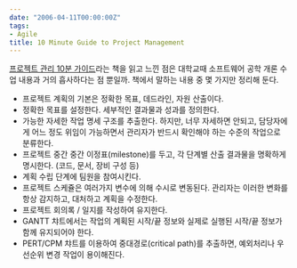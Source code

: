 ```yaml
---
date: "2006-04-11T00:00:00Z"
tags:
- Agile
title: 10 Minute Guide to Project Management
---
```


[프로젝트 관리 10분 가이드](http://www.amazon.com/gp/product/0028639669/104-9221248-6347126)라는 책을 읽고 느낀 점은 대학교때 소프트웨어 공학 개론 수업 내용과 거의 흡사하다는 점 뿐일까. 책에서 말하는 내용 중 몇 가지만 정리해 둔다.

-   프로젝트 계획의 기본은 정확한 목표, 데드라인, 자원 산출이다.
-   정확한 목표를 설정한다. 세부적인 결과물과 성과를 정의한다.
-   가능한 자세한 작업 명세 구조를 추출한다. 하지만, 너무 자세하면 안되고, 담당자에게 어느 정도 위임이 가능하면서 관리자가 반드시 확인해야 하는 수준의 작업으로 분류한다.
-   프로젝트 중간 중간 이정표(milestone)를 두고, 각 단계별 산출 결과물을 명확하게 명시한다. (코드, 문서, 장비 구성 등)
-   계획 수립 단계에 팀원을 참여시킨다.
-   프로젝트 스케쥴은 여러가지 변수에 의해 수시로 변동된다. 관리자는 이러한 변화를 항상 감지하고, 대처하고 계획을 수정한다.
-   프로젝트 회의록 / 일지를 작성하여 유지한다.
-   GANTT 챠트에서는 작업의 계획된 시작/끝 정보와 실제로 실행된 시작/끝 정보가 함께 유지되어야 한다.
-   PERT/CPM 챠트를 이용하여 중대경로(critical path)를 추출하면, 예외처리나 우선순위 변경 작업이 용이해진다.

